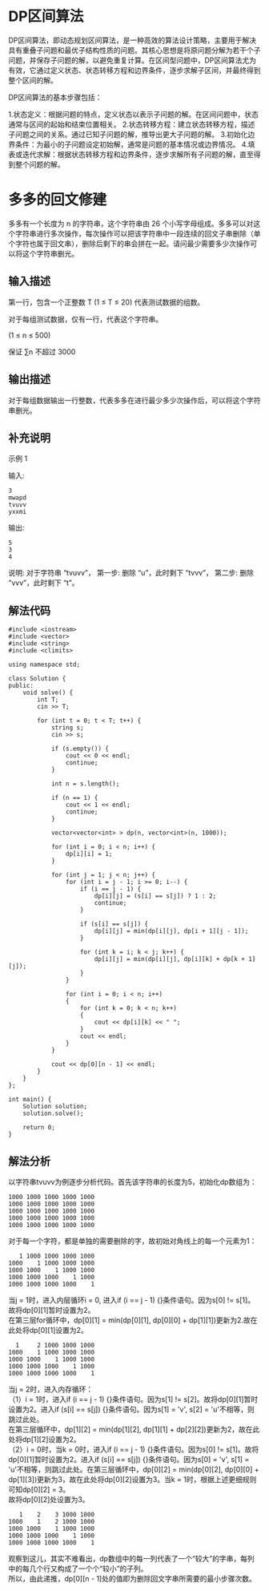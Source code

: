# DP区间算法
DP区间算法，即动态规划区间算法，是一种高效的算法设计策略，主要用于解决具有重叠子问题和最优子结构性质的问题。其核心思想是将原问题分解为若干个子问题，并保存子问题的解，以避免重复计算。在区间型问题中，DP区间算法尤为有效，它通过定义状态、状态转移方程和边界条件，逐步求解子区间，并最终得到整个区间的解。

DP区间算法的基本步骤包括：

1.状态定义：根据问题的特点，定义状态以表示子问题的解。在区间问题中，状态通常与区间的起始和结束位置相关。
2.状态转移方程：建立状态转移方程，描述子问题之间的关系。通过已知子问题的解，推导出更大子问题的解。
3.初始化边界条件：为最小的子问题设定初始解，通常是问题的基本情况或边界情况。
4.填表或迭代求解：根据状态转移方程和边界条件，逐步求解所有子问题的解，直至得到整个问题的解。
# 多多的回文修建
多多有一个长度为 n 的字符串，这个字符串由 26 个小写字母组成。多多可以对这个字符串进行多次操作，每次操作可以把该字符串中一段连续的回文子串删除（单个字符也属于回文串），删除后剩下的串会拼在一起。请问最少需要多少次操作可以将这个字符串删光。

## 输入描述

第一行，包含一个正整数 T (1 ≤ T ≤ 20) 代表测试数据的组数。

对于每组测试数据，仅有一行，代表这个字符串。

(1 ≤ n ≤ 500)

保证 ∑n 不超过 3000

## 输出描述

对于每组数据输出一行整数，代表多多在进行最少多少次操作后，可以将这个字符串删光。

## 补充说明

示例 1

输入:
```
3
mwapd
tvuvv
yxxmi
```
输出:
```
5
3
4
```
说明: 对于字符串 “tvuvv”， 第一步: 删除 “u”，此时剩下 “tvvv”， 第二步: 删除 “vvv”，此时剩下 “t”。

## 解法代码
```
#include <iostream>
#include <vector>
#include <string>
#include <climits>

using namespace std;

class Solution {
public:
    void solve() {
        int T;
        cin >> T;

        for (int t = 0; t < T; t++) {
            string s;
            cin >> s;

            if (s.empty()) {
                cout << 0 << endl;
                continue;
            }

            int n = s.length();

            if (n == 1) {
                cout << 1 << endl;
                continue;
            }

            vector<vector<int> > dp(n, vector<int>(n, 1000));

            for (int i = 0; i < n; i++) {
                dp[i][i] = 1;
            }

            for (int j = 1; j < n; j++) {
                for (int i = j - 1; i >= 0; i--) {
                    if (i == j - 1) {
                        dp[i][j] = (s[i] == s[j]) ? 1 : 2;
                        continue;
                    }

                    if (s[i] == s[j]) {
                        dp[i][j] = min(dp[i][j], dp[i + 1][j - 1]);
                    }

                    for (int k = i; k < j; k++) {
                        dp[i][j] = min(dp[i][j], dp[i][k] + dp[k + 1][j]);
                    }
                }
                
                for (int i = 0; i < n; i++)
                {
                	for (int k = 0; k < n; k++)
                	{
                		cout << dp[i][k] << " ";
					}
					cout << endl;
				}
            }

            cout << dp[0][n - 1] << endl;
        }
    }
};

int main() {
    Solution solution;
    solution.solve();

    return 0;
}
```
## 解法分析
以字符串tvuvv为例逐步分析代码。首先该字符串的长度为5，初始化dp数组为：
```
1000 1000 1000 1000 1000
1000 1000 1000 1000 1000
1000 1000 1000 1000 1000
1000 1000 1000 1000 1000
1000 1000 1000 1000 1000
```
对于每一个字符，都是单独的需要删除的字，故初始对角线上的每一个元素为1：
```
   1 1000 1000 1000 1000
1000    1 1000 1000 1000
1000 1000    1 1000 1000
1000 1000 1000    1 1000
1000 1000 1000 1000    1
```
当j = 1时，进入内层循环i = 0, 进入if (i == j - 1) {}条件语句。因为s[0] != s[1]。故将dp[0][1]暂时设置为2。\
在第三层for循环中，dp[0][1] = min(dp[0][1], dp[0][0] + dp[1][1])更新为2.故在此处将dp[0][1]设置为2。
```
  1     2 1000 1000 1000
1000    1 1000 1000 1000
1000 1000    1 1000 1000
1000 1000 1000    1 1000
1000 1000 1000 1000    1
```
当j = 2时，进入内存循环：\
（1）i = 1时，进入if (i == j - 1) {}条件语句。因为s[1] != s[2]。故将dp[0][1]暂时设置为2。进入if (s[i] == s[j]) {}条件语句。因为s[1] = 'v', s[2] = 'u'不相等，则跳过此处。\
在第三层循环中，dp[1][2] = min(dp[1][2], dp[1][1] + dp[2][2])更新为2，故在此处将dp[1][2]设置为2。\
（2）i = 0时，当k = 0时，进入if (i == j - 1) {}条件语句。因为s[0] != s[1]。故将dp[0][1]暂时设置为2。进入if (s[i] == s[j]) {}条件语句。因为s[0] = 'v', s[1] = 'u'不相等，则跳过此处。在第三层循环中，dp[0][2] = min(dp[0][2], dp[0][0] + dp[1][3])更新为3，故在此处将dp[0][2]设置为3。当k = 1时，根据上述更细规则可知dp[0][2] = 3。\
故将dp[0][2]处设置为3。
```
   1    2    3 1000 1000
1000    1    2 1000 1000
1000 1000    1 1000 1000
1000 1000 1000    1 1000
1000 1000 1000 1000    1
```
观察到这儿，其实不难看出，dp数组中的每一列代表了一个“较大”的字串，每列中的每几个行又构成了一个个“较小”的子列。\
所以，由此递推，dp[0][n - 1]处的值即为删除回文字串所需要的最小步骤次数。
